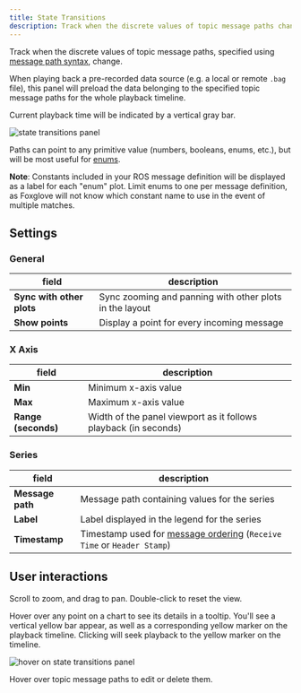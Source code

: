 ```yaml
---
title: State Transitions
description: Track when the discrete values of topic message paths change.
---
```


Track when the discrete values of topic message paths, specified using [message path syntax](/docs/visualization/message-path-syntax), change.

When playing back a pre-recorded data source (e.g. a local or remote `.bag` file), this panel will preload the data belonging to the specified topic message paths for the whole playback timeline.

Current playback time will be indicated by a vertical gray bar.

![state transitions panel](/img/docs/visualization/panels/state-transitions/panel.webp)

Paths can point to any primitive value (numbers, booleans, enums, etc.), but will be most useful for [enums](/docs/visualization/annotate-ros-enum-fields).

**Note**: Constants included in your ROS message definition will be displayed as a label for each "enum" plot. Limit enums to one per message definition, as Foxglove will not know which constant name to use in the event of multiple matches.

## Settings

### General

| field                     | description                                             |
| ------------------------- | ------------------------------------------------------- |
| **Sync with other plots** | Sync zooming and panning with other plots in the layout |
| **Show points**           | Display a point for every incoming message              |

### X Axis

| field               | description                                                     |
| ------------------- | --------------------------------------------------------------- |
| **Min**             | Minimum x-axis value                                            |
| **Max**             | Maximum x-axis value                                            |
| **Range (seconds)** | Width of the panel viewport as it follows playback (in seconds) |

### Series

| field            | description                                                                                                             |
| ---------------- | ----------------------------------------------------------------------------------------------------------------------- |
| **Message path** | Message path containing values for the series                                                                           |
| **Label**        | Label displayed in the legend for the series                                                                            |
| **Timestamp**    | Timestamp used for [message ordering](/docs/visualization/playback#message-ordering) (`Receive Time` or `Header Stamp`) |

## User interactions

Scroll to zoom, and drag to pan. Double-click to reset the view.

Hover over any point on a chart to see its details in a tooltip. You'll see a vertical yellow bar appear, as well as a corresponding yellow marker on the playback timeline. Clicking will seek playback to the yellow marker on the timeline.

![hover on state transitions panel](/img/docs/visualization/panels/state-transitions/hover.webp)

Hover over topic message paths to edit or delete them.
